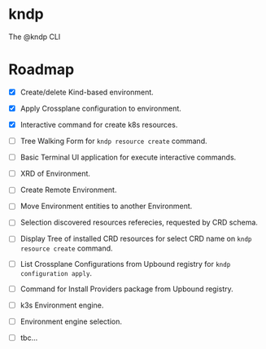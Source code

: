 # kndp
The @kndp CLI

# Roadmap
- [X] Create/delete Kind-based environment.
- [X] Apply Crossplane configuration to environment.
- [X] Interactive command for create k8s resources. 
- [ ] Tree Walking Form for `kndp resource create` command.
- [ ] Basic Terminal UI application for execute interactive commands.
- [ ] XRD of Environment.
- [ ] Create Remote Environment.
- [ ] Move Environment entities to another Environment.
- [ ] Selection discovered resources referecies, requested by CRD schema.
- [ ] Display Tree of installed CRD resources for select CRD name on `kndp resource create` command.
- [ ] List Crossplane Configurations from Upbound registry for `kndp configuration apply`.
- [ ] Command for Install Providers package from Upbound registry.
- [ ] k3s Environment engine.
- [ ] Environment engine selection.
- [ ] tbc...

